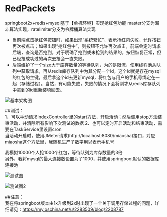 # RedPackets
springboot2x+redis+mysql基于【单机环境】实现抢红包功能
master分支为漏斗算法实现，ratelimiter分支为令牌桶算法实现
- 当前端点击抢红包按钮时，如果出现“系统繁忙”，表示抢红包失败，允许按钮再次被点击；如果出现“抢红包中”，则按钮不允许再次点击，前端会定时请求后端，查询是否抢到，对于明确了抢到或未抢到的结果的，按钮恢复正常，但已经抢成功过的再次去抢会一直失败。
- 后端维护了一个size大于库存数量的等待队列，为的是限流，使用线程池从队列中获取请求，再从redis库存队列中为其分配一个id，这个id就是存在mysql的红包的主键，最后拿这个id去更新mysql，将红包与用户的手机号绑定在一起（存储过程）。当然，有可能失败，失败的情况下会将刚才从redis库存队列中拿到的id重新装填回去。


![基本架构图](http://cmtimeoss.oss-cn-shanghai.aliyuncs.com/RedPacket.png)

##测试：</br>
1、可以手动请求IndexController里的start方法，开启活动；然后调用stop方法结束活动，并清除所有影响下次测试的数据
2、也可以定时开启活动和结束活动，需要在TaskService里设置cron</br>
当活动开启时，使用JMeter请求(http://localhost:8080/miaosha)接口，对应miaosha这个方法里，我随机生产了数字用以表示手机号

我模拟10000个人抢1000个红包，等待队列为库存数量的3倍</br>
另外，我将mysql的最大连接数设置为了1000，并使用springboot默认的数据库连接池</br>

![测试图](http://cmtimeoss.oss-cn-shanghai.aliyuncs.com/qianghongbao.png)

![测试图2](http://cmtimeoss.oss-cn-shanghai.aliyuncs.com/RedPacket2.png)

##注意：</br>
我在将springboot版本由1x升级到2x时出现了一个关于调用存储过程的问题，详细请见：https://my.oschina.net/u/2283509/blog/2208787


